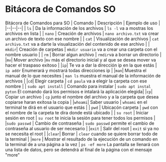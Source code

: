 # Bitácora de Comandos SO
Bitácora de Comandos para SO
| Comando | Descripción | Ejemplo de uso |
|--|--|--|
| `ls`  | Da la información de los archivos | `ls -l` va a mostras los archivos en lista |
| `nano` | Creación de archivos | `nano archivo.txt` va crear un archivo de texto con ese nombre |
| `cat` | Visualización de archivos | `cat archivo.txt` va a darte la visualización del contenido de ese archivo |
| `mkdir`| Creación de carpetas |  `mkdir usuario` va a crear una carpeta con el nombre usuario |
| `rm` | Borrar algun archivo | `rmdir`va a borrar un directorio |
|`mv`| Mover archivo |`mv` más el directorio inicial y al que se desea mover va hacer el traspaso exitoso |
|`ip`| Te va a dar la dirección ip en la que estás | `ip addr` Enumerará y mostrará todas direcciones ip |
|`man`| Muestra el manual de lo que necesites | `man ls` muestra el manual de la información de archivos |
|`cd`| Elegir carpeta | `cd paula` va a elegir la carpeta con ese nombre |
| `sudo apt install` | Comando para instalar | `sudo apt instal pyton` El comando dará los permisos e intalará la aplicación elegida|
|`cp`| Copiar un archivo | `cp` junto el nombre del archivo y a la carpeta que desea copiarse haran exitosa la copia |
|`whoami`| Saber usuario | `whoami` en el terminal te dirá en el usuario que estás |
| `pwd` | Ubicacón carpeta | `pwd` con el nombre de la carpeta te dira donde está ubicado |
| `su root` | Iniciar sesión en root | `su root` te inicia la sesión para tener todos los permisos |
|`sudo passwd` | Cambio de contraseña | `sudo passwd` permite el cambio de contraseña al usuario de ser necesario |
|`exit` | Salir del root | `exit` si ya no se necesita el root |
|`clear`| Borrar | `clear` cuando se quiere borrar todo de la terminal |
|`more` | Mostrar el resultado de la ejecución de un comando en la terminal de a una página a la vez | `ps -ef more` La pantalla se llenará con una lista de datos, pero se detendrá al final de la página con el mensaje "more"
